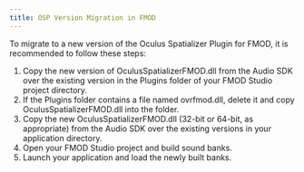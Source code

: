 ```yaml
---
title: OSP Version Migration in FMOD
---
```




To migrate to a new version of the Oculus Spatializer Plugin for FMOD, it is recommended to follow these steps:

1. Copy the new version of OculusSpatializerFMOD.dll from the Audio SDK over the existing version in the Plugins folder of your FMOD Studio project directory.
2. If the Plugins folder contains a file named ovrfmod.dll, delete it and copy OculusSpatializerFMOD.dll into the folder.
3. Copy the new OculusSpatializerFMOD.dll (32-bit or 64-bit, as appropriate) from the Audio SDK over the existing versions in your application directory.
4. Open your FMOD Studio project and build sound banks.
5. Launch your application and load the newly built banks.

